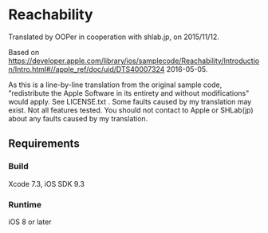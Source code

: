 # Reachability

Translated by OOPer in cooperation with shlab.jp, on 2015/11/12.

Based on
<https://developer.apple.com/library/ios/samplecode/Reachability/Introduction/Intro.html#//apple_ref/doc/uid/DTS40007324>
2016-05-05.

As this is a line-by-line translation from the original sample code, "redistribute the Apple Software in its entirety and without modifications" would apply. See LICENSE.txt .
Some faults caused by my translation may exist. Not all features tested.
You should not contact to Apple or SHLab(jp) about any faults caused by my translation.

## Requirements

### Build

Xcode 7.3, iOS SDK 9.3

### Runtime

iOS 8 or later
